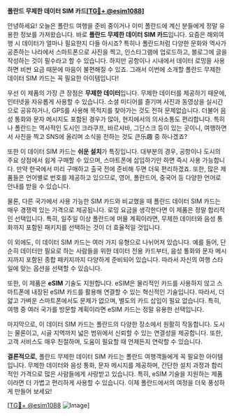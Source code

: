 **폴란드 무제한 데이터 SIM 카드[[TG💪+ @esim1088](https://t.me/s/esim1088)]**

안녕하세요! 오늘은 폴란드 여행을 준비 중이거나 이미 폴란드에 계신 분들에게 정말 유용한 정보를 가져왔습니다. 바로 **폴란드 무제한 데이터 SIM 카드**입니다. 요즘은 해외여행 시 데이터가 얼마나 필요한지 다들 아시죠? 특히나 폴란드처럼 다양한 문화와 역사가 공존하는 나라에서 스마트폰으로 사진을 찍고, 인스타그램에 업로드하고, 블로그에 글을 작성하는 것이 필수라고 할 수 있습니다. 하지만 공항이나 시내에서 데이터 로밍을 사용하면 비싼 요금 때문에 마음이 불편해질 수 있죠. 그래서 이번에 소개할 폴란드 무제한 데이터 SIM 카드는 꼭 필요한 아이템입니다!

우선 이 제품의 가장 큰 장점은 **무제한 데이터**입니다. 무제한 데이터를 제공하기 때문에, 인터넷을 자유롭게 사용할 수 있습니다. 소셜 미디어를 즐기며 사진과 동영상을 실시간으로 공유하거나, GPS를 사용해 목적지를 찾아가는 것도 전혀 문제없습니다. 더불어 음성 통화와 문자 메시지도 포함된 경우가 많아, 현지에서의 의사소통도 편리합니다. 특히나 폴란드는 역사적인 도시인 크라쿠프, 바르샤바, 그단스크 등이 있는 곳이니, 여행하면서 사진을 찍고 SNS에 올리며 소식을 전하는 것도 큰乐趣 중 하나겠죠?

또한 이 데이터 SIM 카드는 **쉬운 설치**가 특징입니다. 대부분의 경우, 공항이나 도시의 주요 상점에서 쉽게 구매할 수 있으며, 스마트폰에 삽입하기만 하면 즉시 사용 가능합니다. 만약 한국에서 미리 구매하고 출국 전에 준비해 두면 더욱 편리하겠죠. 또한, 많은 제품들은 언어별로 번호를 제공하고 있으므로, 영어, 폴란드어, 중국어 등 다양한 언어로 안내를 받을 수 있습니다.

물론, 다른 국가에서 사용 가능한 SIM 카드와 비교했을 때 폴란드 데이터 SIM 카드는 매우 경쟁력 있는 가격으로 제공됩니다. 로밍 요금을 생각한다면 이 제품은 정말 합리적인 선택입니다. 특히, 일주일 이상 폴란드에 머물 계획이라면, 무제한 데이터와 음성 통화까지 포함된 패키지를 선택하는 것이 더 효율적일 것입니다.

이 외에도, 이 데이터 SIM 카드는 여러 가지 유형으로 나뉘어져 있습니다. 예를 들어, 단순히 데이터만 필요로 하는 사람들을 위한 데이터 전용 카드부터, 음성 통화와 문자 메시지까지 포함된 종합 패키지까지 다양하게 준비되어 있습니다. 따라서 자신의 여행 스타일에 맞는 옵션을 선택할 수 있습니다.

또한, 이 제품은 **eSIM** 기술도 지원합니다. eSIM은 물리적인 카드를 사용하지 않고 스마트폰에 내장된 eSIM 카드를 활용해 연결할 수 있는 혁신적인 기술입니다. 따라서, 더 얇고 가벼운 스마트폰에서도 문제가 없으며, 별도의 카드 삽입이 필요 없습니다. 특히, 여행 중 여러 국가를 방문할 계획이라면 eSIM 카드는 정말 유용한 선택입니다.

마지막으로, 이 데이터 SIM 카드는 폴란드의 다양한 장소에서 원활히 작동합니다. 도시는 물론이고, 시골 지역까지 넓은 범위에서 신뢰할 수 있는 연결성을 제공합니다. 또한, 고객 서비스도 매우 친절하며, 도움이 필요할 때 언제든지 연락할 수 있습니다.

**결론적으로**, 폴란드 무제한 데이터 SIM 카드는 폴란드 여행객들에게 꼭 필요한 아이템입니다. 무제한 데이터와 음성 통화, 문자 메시지를 제공하며, 간단한 설치 과정과 합리적인 가격으로 많은 사람들에게 사랑받고 있습니다. 특히, eSIM 기술을 지원하는 제품이라면 더 가볍고 편리하게 사용할 수 있습니다. 이제 폴란드에서의 여정을 더욱 풍성하게 만들어 보세요!

[[TG💪+ @esim1088](https://t.me/s/esim1088) ![Image](https://i.postimg.cc/Y0z9fWf4/image.png)]